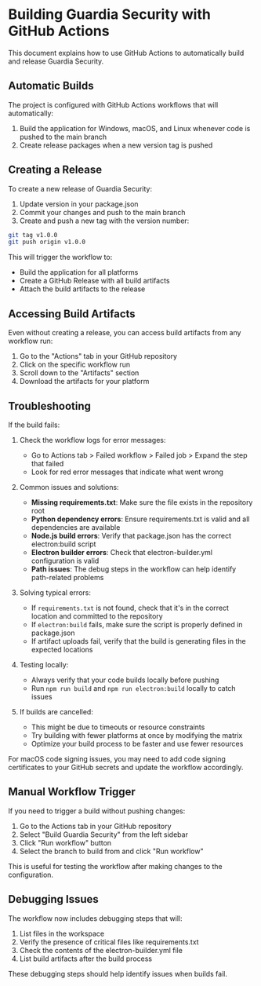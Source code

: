
# Building Guardia Security with GitHub Actions

This document explains how to use GitHub Actions to automatically build and release Guardia Security.

## Automatic Builds

The project is configured with GitHub Actions workflows that will automatically:

1. Build the application for Windows, macOS, and Linux whenever code is pushed to the main branch
2. Create release packages when a new version tag is pushed

## Creating a Release

To create a new release of Guardia Security:

1. Update version in your package.json
2. Commit your changes and push to the main branch
3. Create and push a new tag with the version number:

```bash
git tag v1.0.0
git push origin v1.0.0
```

This will trigger the workflow to:
- Build the application for all platforms
- Create a GitHub Release with all build artifacts
- Attach the build artifacts to the release

## Accessing Build Artifacts

Even without creating a release, you can access build artifacts from any workflow run:

1. Go to the "Actions" tab in your GitHub repository
2. Click on the specific workflow run
3. Scroll down to the "Artifacts" section
4. Download the artifacts for your platform

## Troubleshooting

If the build fails:

1. Check the workflow logs for error messages:
   - Go to Actions tab > Failed workflow > Failed job > Expand the step that failed
   - Look for red error messages that indicate what went wrong

2. Common issues and solutions:
   - **Missing requirements.txt**: Make sure the file exists in the repository root
   - **Python dependency errors**: Ensure requirements.txt is valid and all dependencies are available
   - **Node.js build errors**: Verify that package.json has the correct electron:build script
   - **Electron builder errors**: Check that electron-builder.yml configuration is valid
   - **Path issues**: The debug steps in the workflow can help identify path-related problems

3. Solving typical errors:
   - If `requirements.txt` is not found, check that it's in the correct location and committed to the repository
   - If `electron:build` fails, make sure the script is properly defined in package.json
   - If artifact uploads fail, verify that the build is generating files in the expected locations

4. Testing locally:
   - Always verify that your code builds locally before pushing
   - Run `npm run build` and `npm run electron:build` locally to catch issues

5. If builds are cancelled:
   - This might be due to timeouts or resource constraints
   - Try building with fewer platforms at once by modifying the matrix
   - Optimize your build process to be faster and use fewer resources

For macOS code signing issues, you may need to add code signing certificates to your GitHub secrets and update the workflow accordingly.

## Manual Workflow Trigger

If you need to trigger a build without pushing changes:

1. Go to the Actions tab in your GitHub repository
2. Select "Build Guardia Security" from the left sidebar
3. Click "Run workflow" button
4. Select the branch to build from and click "Run workflow"

This is useful for testing the workflow after making changes to the configuration.

## Debugging Issues

The workflow now includes debugging steps that will:
1. List files in the workspace
2. Verify the presence of critical files like requirements.txt
3. Check the contents of the electron-builder.yml file
4. List build artifacts after the build process

These debugging steps should help identify issues when builds fail.
